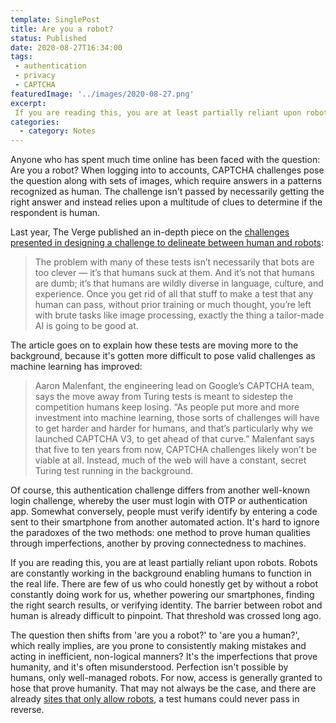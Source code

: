 ```yaml
---
template: SinglePost
title: Are you a robot?
status: Published
date: 2020-08-27T16:34:00
tags:
 - authentication
 - privacy
 - CAPTCHA
featuredImage: '../images/2020-08-27.png'
excerpt:
 If you are reading this, you are at least partially reliant upon robots. Robots are constantly working in the background enabling humans to function in the real life. There are few of us who could honestly get by without a robot constantly doing work for us, whether powering our smartphones, finding the right search results, or verifying identity. The barrier between robot and human is already difficult to pinpoint. That threshold was crossed long ago.
categories:
  - category: Notes
---
```

Anyone who has spent much time online has been faced with the question: Are you a robot? When logging into to accounts, CAPTCHA challenges pose the question along with sets of images, which require answers in a patterns recognized as human. The challenge isn't passed by necessarily getting the right answer and instead relies upon a multitude of clues to determine if the respondent is human.

Last year, The Verge published an in-depth piece on the [challenges presented in designing a challenge to delineate between human and robots](https://www.theverge.com/2019/2/1/18205610/google-captcha-ai-robot-human-difficult-artificial-intelligence):

> The problem with many of these tests isn’t necessarily that bots are too clever — it’s that humans suck at them. And it’s not that humans are dumb; it’s that humans are wildly diverse in language, culture, and experience. Once you get rid of all that stuff to make a test that any human can pass, without prior training or much thought, you’re left with brute tasks like image processing, exactly the thing a tailor-made AI is going to be good at.

The article goes on to explain how these tests are moving more to the background, because it's gotten more difficult to pose valid challenges as machine learning has improved:

> Aaron Malenfant, the engineering lead on Google’s CAPTCHA team, says the move away from Turing tests is meant to sidestep the competition humans keep losing. “As people put more and more investment into machine learning, those sorts of challenges will have to get harder and harder for humans, and that’s particularly why we launched CAPTCHA V3, to get ahead of that curve.” Malenfant says that five to ten years from now, CAPTCHA challenges likely won’t be viable at all. Instead, much of the web will have a constant, secret Turing test running in the background.

Of course, this authentication challenge differs from another well-known login challenge, whereby the user must login with OTP or authentication app. Somewhat conversely, people must verify identify by entering a code sent to their smartphone from another automated action. It's hard to ignore the paradoxes of the two methods: one method to prove human qualities through imperfections, another by proving connectedness to machines.

If you are reading this, you are at least partially reliant upon robots. Robots are constantly working in the background enabling humans to function in the real life. There are few of us who could honestly get by without a robot constantly doing work for us, whether powering our smartphones, finding the right search results, or verifying identity. The barrier between robot and human is already difficult to pinpoint. That threshold was crossed long ago.

The question then shifts from 'are you a robot?' to 'are you a human?', which really implies, are you prone to consistently making mistakes and acting in inefficient, non-logical manners? It's the imperfections that prove humanity, and it's often misunderstood. Perfection isn't possible by humans, only well-managed robots. For now, access is generally granted to hose that prove humanity. That may not always be the case, and there are already [sites that only allow robots](https://www.fastcompany.com/90159441/this-captcha-makes-sure-youre-a-robot-yes-you-read-that-right), a test humans could never pass in reverse.
